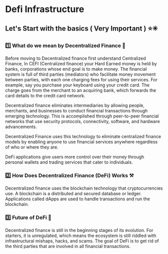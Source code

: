 # Defi Infrastructure

## Let's Start with the basics ( Very Important ) ⭐✳


### 1️⃣ What do we mean by Decentralized Finance 📔
Before moving to Decentralized finance first understand Centralized Finance, In CEFI (Centralized finance) your Hard Earned money is held by banks, corporations whose end goal is to make money. The financial system is full of third parties (mediators) who facilitate money movement between parties, with each one charging fees for using their services. 
For example, say you purchase your keyboard using your credit card. The charge goes from the merchant to an acquiring bank, which forwards the card details to the credit card network.

Decentralized finance eliminates intermediaries by allowing people, merchants, and businesses to conduct financial transactions through emerging technology. This is accomplished through peer-to-peer financial networks that use security protocols, connectivity, software, and hardware advancements.

Decentralized Finance uses this technology to eliminate centralized finance models by enabling anyone to use financial services anywhere regardless of who or where they are.

DeFi applications give users more control over their money through personal wallets and trading services that cater to individuals.









### 2️⃣ How Does Decentralized Finance (DeFi) Works ⚒
Decentralized finance uses the blockchain technology that cryptocurrencies use. A blockchain is a distributed and secured database or ledger. Applications called dApps are used to handle transactions and run the blockchain.






### 3️⃣ Future of DeFi 🔮
Decentralized finance is still in the beginning stages of its evolution. For starters, it is unregulated, which means the ecosystem is still riddled with infrastructural mishaps, hacks, and scams.
The goal of DeFi is to get rid of the third parties that are involved in all financial transactions.









